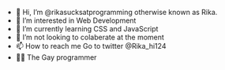 - 👋 Hi, I’m @rikasucksatprogramming otherwise known as Rika.
- 👀 I’m interested in Web Development
- 🌱 I’m currently learning CSS and JavaScript
- 💞️ I’m not looking to colaberate at the moment
- 📫 How to reach me Go to twitter @Rika_hi124 
- 🏳️‍🌈 The Gay programmer


